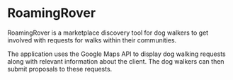 RoamingRover
============

RoamingRover is a marketplace discovery tool for dog walkers to get involved with requests for walks within their communities.

The application uses the Google Maps API to display dog walking requests along with relevant information about the client. The dog walkers can then submit proposals to these requests.
